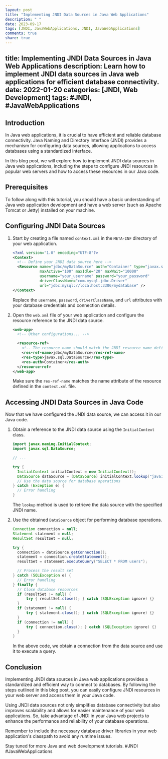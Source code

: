 ```yaml
---
layout: post
title: "Implementing JNDI Data Sources in Java Web Applications"
description: " "
date: 2023-09-17
tags: [JNDI, JavaWebApplications, JNDI, JavaWebApplications]
comments: true
share: true
---
```

title: Implementing JNDI Data Sources in Java Web Applications
description: Learn how to implement JNDI data sources in Java web applications for efficient database connectivity.
date: 2022-01-20
categories: [JNDI, Web Development]
tags: #JNDI, #JavaWebApplications
---

## Introduction

In Java web applications, it is crucial to have efficient and reliable database connectivity. Java Naming and Directory Interface (JNDI) provides a mechanism for configuring data sources, allowing applications to access databases using a standardized interface.

In this blog post, we will explore how to implement JNDI data sources in Java web applications, including the steps to configure JNDI resources in popular web servers and how to access these resources in our Java code.

## Prerequisites

To follow along with this tutorial, you should have a basic understanding of Java web application development and have a web server (such as Apache Tomcat or Jetty) installed on your machine.

## Configuring JNDI Data Sources

1. Start by creating a file named `context.xml` in the `META-INF` directory of your web application.

   ```xml
   <?xml version="1.0" encoding="UTF-8"?>
   <Context>
     <!-- Define your JNDI data source here -->
     <Resource name="jdbc/myDataSource" auth="Container" type="javax.sql.DataSource"
     	   	   maxActive="100" maxIdle="20" maxWait="10000"
     	   	   username="your_username" password="your_password"
     	   	   driverClassName="com.mysql.jdbc.Driver" 
     	   	   url="jdbc:mysql://localhost:3306/mydatabase" />
   </Context>
   ```

   Replace the `username`, `password`, `driverClassName`, and `url` attributes with your database credentials and connection details.

2. Open the `web.xml` file of your web application and configure the resource reference to the JNDI data source.

   ```xml
   <web-app>
     <!-- Other configurations... -->
   
     <resource-ref>
       <!-- The resource name should match the JNDI resource name defined in context.xml -->
       <res-ref-name>jdbc/myDataSource</res-ref-name>
       <res-type>javax.sql.DataSource</res-type>
       <res-auth>Container</res-auth>
     </resource-ref>
   </web-app>
   ```

   Make sure the `res-ref-name` matches the name attribute of the resource defined in the `context.xml` file.

## Accessing JNDI Data Sources in Java Code

Now that we have configured the JNDI data source, we can access it in our Java code.

1. Obtain a reference to the JNDI data source using the `InitialContext` class.

   ```java
   import javax.naming.InitialContext;
   import javax.sql.DataSource;

   // ...

   try {
     InitialContext initialContext = new InitialContext();
     DataSource dataSource = (DataSource) initialContext.lookup("java:comp/env/jdbc/myDataSource");
     // Use the data source for database operations
   } catch (Exception e) {
     // Error handling
   }
   ```

   The `lookup` method is used to retrieve the data source with the specified JNDI name.

2. Use the obtained `DataSource` object for performing database operations.

   ```java
   Connection connection = null;
   Statement statement = null;
   ResultSet resultSet = null;

   try {
     connection = dataSource.getConnection();
     statement = connection.createStatement();
     resultSet = statement.executeQuery("SELECT * FROM users");

     // Process the result set
   } catch (SQLException e) {
     // Error handling
   } finally {
     // Close database resources
     if (resultSet != null) {
         try { resultSet.close(); } catch (SQLException ignore) {}
     }
     if (statement != null) {
         try { statement.close(); } catch (SQLException ignore) {}
     }
     if (connection != null) {
         try { connection.close(); } catch (SQLException ignore) {}
     }
   }
   ```

   In the above code, we obtain a connection from the data source and use it to execute a query.

## Conclusion

Implementing JNDI data sources in Java web applications provides a standardized and efficient way to connect to databases. By following the steps outlined in this blog post, you can easily configure JNDI resources in your web server and access them in your Java code.

Using JNDI data sources not only simplifies database connectivity but also improves scalability and allows for easier maintenance of your web applications. So, take advantage of JNDI in your Java web projects to enhance the performance and reliability of your database operations.

Remember to include the necessary database driver libraries in your web application's classpath to avoid any runtime issues.

Stay tuned for more Java and web development tutorials. #JNDI #JavaWebApplications